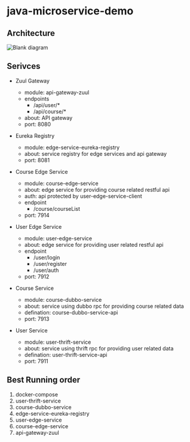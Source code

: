 # java-microservice-demo

## Architecture
![Blank diagram](https://user-images.githubusercontent.com/11530457/146709243-b258c109-a998-462d-8d81-b8d1bc10f1d9.png)

## Serivces

- Zuul Gateway
    - module: api-gateway-zuul
    - endpoints
        - /api/user/*
        - /api/course/*
    - about: API gateway
    - port: 8080
  

- Eureka Registry
    - module: edge-service-eureka-registry
    - about: service registry for edge services and api gateway
    - port: 8081


- Course Edge Service
    - module: course-edge-service
    - about: edge service for providing course related restful api
    - auth: api protected by user-edge-service-client
    - endpoint
      - /course/courseList
    - port: 7914


- User Edge Service
    - module: user-edge-service
    - about: edge service for providing user related restful api
    - endpoint
        - /user/login
        - /user/register
        - /user/auth
    - port: 7912


- Course Service
    - module: course-dubbo-service
    - about: service using dubbo rpc for providing course related data
    - defination: course-dubbo-service-api
    - port: 7913


- User Service
    - module: user-thrift-service
    - about: service using thrift rpc for providing user related data
    - defination: user-thrift-service-api
    - port: 7911

## Best Running order

1. docker-compose
2. user-thrift-service
3. course-dubbo-service
4. edge-service-eureka-registry
5. user-edge-service
6. course-edge-service
7. api-gateway-zuul

